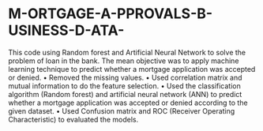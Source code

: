 # M-ORTGAGE-A-PPROVALS-B-USINESS-D-ATA-
This code using Random forest and Artificial Neural Network to solve the problem of loan in the bank.
The mean objective was to apply machine learning technique to predict whether a mortgage application was accepted or denied.
• Removed the missing values.
• Used correlation matrix and mutual information to do the feature selection.
• Used the classification algorithm (Random forest) and artificial neural network (ANN) to predict whether a mortgage application was accepted or denied according to the given dataset.
• Used Confusion matrix and ROC (Receiver Operating Characteristic) to evaluated the models.
